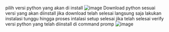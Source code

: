 pilih versi python yang akan di install ![image](https://github.com/rizkirmdhnysf060/pertemuan1-basis-data/assets/148308933/30f7e8f2-a2fa-4a79-aca6-8d05f31b5e8d)
Download python sesuai versi yang akan diinstall
jika download telah selesai langsung saja lakukan instalasi
tunggu hingga proses intalasi setup selesai
jika telah selesai verify versi python yang telah diinstall di command promp
![image](https://github.com/rizkirmdhnysf060/pertemuan1-basis-data/assets/148308933/34dea108-9884-49a4-aa85-bda3d3b2c125)
